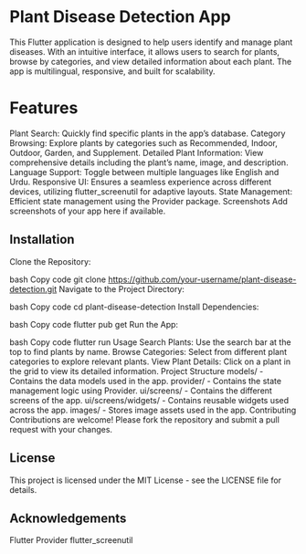 # Plant Disease Detection App
This Flutter application is designed to help users identify and manage plant diseases. With an intuitive interface, it allows users to search for plants, browse by categories, and view detailed information about each plant. The app is multilingual, responsive, and built for scalability.

# Features
Plant Search: Quickly find specific plants in the app’s database.
Category Browsing: Explore plants by categories such as Recommended, Indoor, Outdoor, Garden, and Supplement.
Detailed Plant Information: View comprehensive details including the plant’s name, image, and description.
Language Support: Toggle between multiple languages like English and Urdu.
Responsive UI: Ensures a seamless experience across different devices, utilizing flutter_screenutil for adaptive layouts.
State Management: Efficient state management using the Provider package.
Screenshots
Add screenshots of your app here if available.

## Installation
Clone the Repository:

bash
Copy code
git clone https://github.com/your-username/plant-disease-detection.git
Navigate to the Project Directory:

bash
Copy code
cd plant-disease-detection
Install Dependencies:

bash
Copy code
flutter pub get
Run the App:

bash
Copy code
flutter run
Usage
Search Plants: Use the search bar at the top to find plants by name.
Browse Categories: Select from different plant categories to explore relevant plants.
View Plant Details: Click on a plant in the grid to view its detailed information.
Project Structure
models/ - Contains the data models used in the app.
provider/ - Contains the state management logic using Provider.
ui/screens/ - Contains the different screens of the app.
ui/screens/widgets/ - Contains reusable widgets used across the app.
images/ - Stores image assets used in the app.
Contributing
Contributions are welcome! Please fork the repository and submit a pull request with your changes.

## License
This project is licensed under the MIT License - see the LICENSE file for details.

## Acknowledgements
Flutter
Provider
flutter_screenutil
